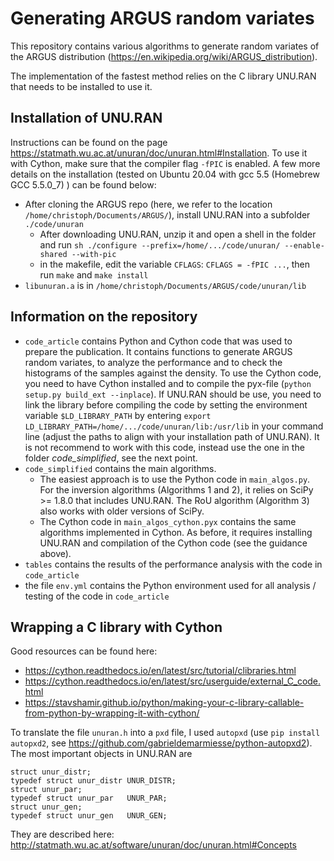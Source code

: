 # Generating ARGUS random variates

This repository contains various algorithms to generate random variates of the ARGUS distribution (https://en.wikipedia.org/wiki/ARGUS_distribution).

The implementation of the fastest method relies on the C library UNU.RAN that needs to be installed to use it. 

## Installation of UNU.RAN

Instructions can be found on the page https://statmath.wu.ac.at/unuran/doc/unuran.html#Installation. To use it with Cython, make sure that the compiler flag `-fPIC` is enabled. A few more details on the installation (tested on Ubuntu 20.04 with gcc 5.5 (Homebrew GCC 5.5.0_7) ) can be found below:

- After cloning the ARGUS repo (here, we refer to the location `/home/christoph/Documents/ARGUS/`), install UNU.RAN into a subfolder `./code/unuran`
  - After downloading UNU.RAN, unzip it and open a shell in the folder and run `sh ./configure --prefix=/home/.../code/unuran/ --enable-shared --with-pic`
  - in the makefile, edit the variable `CFLAGS`: `CFLAGS = -fPIC ...`, then run `make` and `make install`
- `libunuran.a` is in `/home/christoph/Documents/ARGUS/code/unuran/lib`

## Information on the repository

- `code_article` contains Python and Cython code that was used to prepare the publication. It contains functions to generate ARGUS random variates, to analyze the performance and to check the histograms of the samples against the density. To use the Cython code, you need to have Cython installed and to compile the pyx-file (`python setup.py build_ext --inplace`). If UNU.RAN should be use, you need to link the library before compiling the code by setting the environment variable `$LD_LIBRARY_PATH` by entering `export LD_LIBRARY_PATH=/home/.../code/unuran/lib:/usr/lib` in your command line (adjust the paths to align with your installation path of UNU.RAN). It is not recommend to work with this code, instead use the one in the folder *code_simplified*, see the next point.
- `code_simplified` contains the main algorithms.
  - The easiest approach is to use the Python code in `main_algos.py`. For the inversion algorithms (Algorithms 1 and 2), it relies on SciPy >= 1.8.0 that includes UNU.RAN. The RoU algorithm (Algorithm 3) also works with older versions of SciPy.
  - The Cython code in `main_algos_cython.pyx` contains the same algorithms implemented in Cython. As before, it requires installing UNU.RAN and compilation of the Cython code (see the guidance above).
- `tables` contains the results of the performance analysis with the code in `code_article`
- the file `env.yml` contains the Python environment used for all analysis / testing of the code in `code_article`

## Wrapping a C library with Cython

Good resources can be found here:

- https://cython.readthedocs.io/en/latest/src/tutorial/clibraries.html
- https://cython.readthedocs.io/en/latest/src/userguide/external_C_code.html
- https://stavshamir.github.io/python/making-your-c-library-callable-from-python-by-wrapping-it-with-cython/

To translate the file `unuran.h` into a `pxd` file, I used `autopxd` (use `pip install autopxd2`, see https://github.com/gabrieldemarmiesse/python-autopxd2). The most important objects in UNU.RAN are

```
struct unur_distr;                       
typedef struct unur_distr UNUR_DISTR;
struct unur_par;                         
typedef struct unur_par   UNUR_PAR;
struct unur_gen;                         
typedef struct unur_gen   UNUR_GEN;
```

They are described here: http://statmath.wu.ac.at/software/unuran/doc/unuran.html#Concepts
